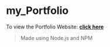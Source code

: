 # my_Portfolio

To view the Portfolio Website: **[click here](https://aastha1.netlify.app/)**

> Made using Node.js and NPM